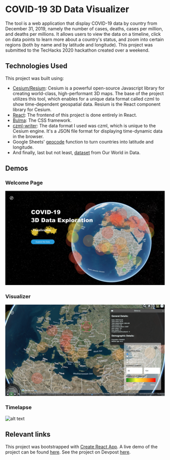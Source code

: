 # COVID-19 3D Data Visualizer

The tool is a web application that display COVID-19 data by country from December 31, 2019, namely the number of cases,
deaths, cases per million, and deaths per millions. It allows users to view the data on a timeline, click on data points
to learn more about a country's status, and zoom into certain regions (both by name and by latitude and longitude). 
This project was submitted to the TecHacks 2020 hackathon created over a weekend.

## Technologies Used

This project was built using:
- [Cesium/Resium](https://resium.darwineducation.com/): Cesium is a powerful open-source Javascript library for creating world-class, high-performant 3D maps. The base of the project utilizes this tool, which enables for a unique data format called czml to show time-dependent geospatial data. Resium is the React component library for Cesium. 
- [React](https://reactjs.org/): The frontend of this project is done entirely in React.
- [Bulma](https://bulma.io/): The CSS framework.
- [czml-writer](https://github.com/AnalyticalGraphicsInc/czml-writer/wiki/CZML-Guide): The data format I used was czml, which is unique to the Cesium engine. It's a JSON file format for displaying time-dynamic data in the browser.
- Google Sheets' [geocode](https://willgeary.github.io/data/2016/11/04/Geocoding-with-Google-Sheets.html) function to turn countries into latitude and longitude.
- And finally, last but not least, [dataset](https://github.com/owid/covid-19-data/tree/master/public/data) from Our World in Data.

## Demos

### Welcome Page
![alt text](readme_media/homescreen.png "Welcome")

### Visualizer
![alt text](readme_media/visualization.png "Visualizer")

### Timelapse
![alt text](readme_media/timelapse.gif "Timelapse")


## Relevant links
This project was bootstrapped with [Create React App](https://github.com/facebook/create-react-app).
A live demo of the project can be found [here](https://dzungpng.github.io/covid19-data-visualization/).
See the project on Devpost [here](https://devpost.com/software/covid-19-3d-visualizer).